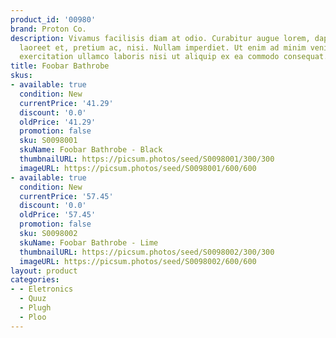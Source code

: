 ```yaml
---
product_id: '00980'
brand: Proton Co.
description: Vivamus facilisis diam at odio. Curabitur augue lorem, dapibus quis,
  laoreet et, pretium ac, nisi. Nullam imperdiet. Ut enim ad minim veniam, quis nostrud
  exercitation ullamco laboris nisi ut aliquip ex ea commodo consequat.
title: Foobar Bathrobe
skus:
- available: true
  condition: New
  currentPrice: '41.29'
  discount: '0.0'
  oldPrice: '41.29'
  promotion: false
  sku: S0098001
  skuName: Foobar Bathrobe - Black
  thumbnailURL: https://picsum.photos/seed/S0098001/300/300
  imageURL: https://picsum.photos/seed/S0098001/600/600
- available: true
  condition: New
  currentPrice: '57.45'
  discount: '0.0'
  oldPrice: '57.45'
  promotion: false
  sku: S0098002
  skuName: Foobar Bathrobe - Lime
  thumbnailURL: https://picsum.photos/seed/S0098002/300/300
  imageURL: https://picsum.photos/seed/S0098002/600/600
layout: product
categories:
- - Eletronics
  - Quuz
  - Plugh
  - Ploo
---
```

